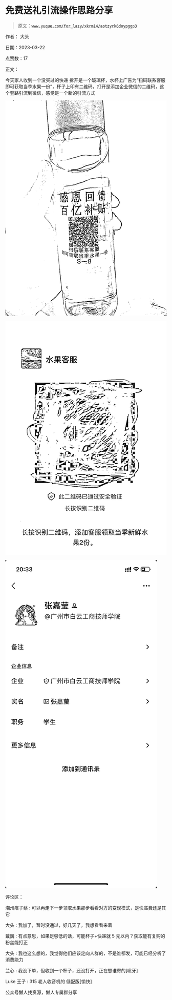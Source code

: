# 免费送礼引流操作思路分享

> 原文：[`www.yuque.com/for_lazy/xkrm14/aotzyrk6doypggp3`](https://www.yuque.com/for_lazy/xkrm14/aotzyrk6doypggp3)



作者： 大头



日期：2023-03-22



点赞数：17



正文：



今天家人收到一个没买过的快递 拆开是一个玻璃杯，水杯上广告为“扫码联系客服即可获取当季水果一份”，杯子上印有二维码，打开是添加企业微信的二维码，这个套路引流到微信，感觉是一个新的引流方式



![](img/b30e1c1336fe0dd1f0576a754901e3f0.png)  

![](img/cd338b729c9f0121eef2cc590ae92f3b.png)  

![](img/5afd163982660122c6ea52bb12e75f3d.png)  

评论区：



潮州痞子蔡 : 可以再走下一步领取水果那步看看对方的变现模式，是快递费还是其它



大头 : 我加了，暂时没通过，好几天了，我想看看来着



戴巍 : 有点意思，如果足够低的话，可能杯子+快递就 5 元以内？获取能有复购的粉丝能打正



大头 : 我也这么想的，我觉得他们应该定向人群的，不是谁都发，可能已经分析了消费能力



兰心 : 我没下单，但收到一个杯子，还没打开，正在想谁寄的[呲牙]



Luke 王子 : 315 老人收音机的 低配版[愉快]



公众号懒人找资源，懒人专属群分享

</ne-p></ne-p></ne-p>